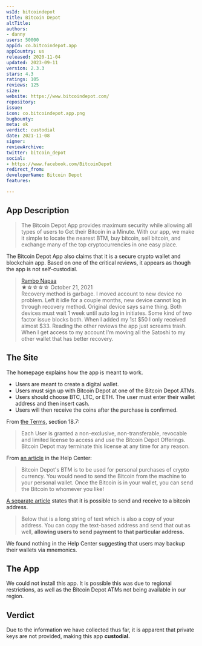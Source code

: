 ```yaml
---
wsId: bitcoindepot
title: Bitcoin Depot
altTitle: 
authors:
- danny
users: 50000
appId: co.bitcoindepot.app
appCountry: us
released: 2020-11-04
updated: 2023-09-11
version: 2.3.3
stars: 4.3
ratings: 105
reviews: 125
size: 
website: https://www.bitcoindepot.com/
repository: 
issue: 
icon: co.bitcoindepot.app.png
bugbounty: 
meta: ok
verdict: custodial
date: 2021-11-08
signer: 
reviewArchive: 
twitter: bitcoin_depot
social:
- https://www.facebook.com/BitcoinDepot
redirect_from: 
developerName: Bitcoin Depot
features: 

---
```


## App Description

> The Bitcoin Depot App provides maximum security while allowing all types of users to Get their Bitcoin in a Minute. With our app, we make it simple to locate the nearest BTM, buy bitcoin, sell bitcoin, and exchange many of the top cryptocurrencies in one easy place.

The Bitcoin Depot App also claims that it is a secure crypto wallet and blockchain app. Based on one of the critical reviews, it appears as though the app is not self-custodial.

> [Rambo Napaa](https://play.google.com/store/apps/details?id=co.bitcoindepot.app&reviewId=gp%3AAOqpTOER3Z5awydnVUso1FxERh-4MArLmVsFtjiXy-Tmfkf4jrtFdYeblqOA99J0N40dRZ1SetwYpKtq9oGChA)<br>
  ★☆☆☆☆ October 21, 2021 <br>
       Recovery method is garbage. I moved account to new device no problem. Left it idle for a couple months, new device cannot log in through recovery method. Original device says same thing. Both devices must wait 1 week until auto log in initiates. Some kind of two factor issue blocks both. When I added my 1st $50 I only received almost $33. Reading the other reviews the app just screams trash. When I get access to my account I'm moving all the Satoshi to my other wallet that has better recovery.

## The Site

The homepage explains how the app is meant to work.

- Users are meant to create a digital wallet.
- Users must sign up with Bitcoin Depot at one of the Bitcoin Depot ATMs.
- Users should choose BTC, LTC, or ETH. The user must enter their wallet address and then insert cash.
- Users will then receive the coins after the purchase is confirmed.

From [the Terms](https://bitcoindepot.com/terms/), section 18.7:

> Each User is granted a non-exclusive, non-transferable, revocable and limited license to access and use the Bitcoin Depot Offerings. Bitcoin Depot may terminate this license at any time for any reason.

From [an article](https://bitcoindepot.zendesk.com/hc/en-us/articles/360050880794-Can-I-send-money-to-someone-through-the-machine-) in the Help Center:

> Bitcoin Depot's BTM is to be used for personal purchases of crypto currency. You would need to send the Bitcoin from the machine to your personal wallet. Once the Bitcoin is in your wallet, you can send the Bitcoin to whomever you like!

[A separate article](https://bitcoindepot.zendesk.com/hc/en-us/articles/4404734095639-How-do-I-view-my-address-) states that it is possible to send and receive to a bitcoin address.

> Below that is a long string of text which is also a copy of your address. You can copy the text-based address and send that out as well, **allowing users to send payment to that particular address.**

We found nothing in the Help Center suggesting that users may backup their wallets via mnemonics.

## The App

We could not install this app. It is possible this was due to regional restrictions, as well as the Bitcoin Depot ATMs not being available in our region.

## Verdict

Due to the information we have collected thus far, it is apparent that private keys are not provided, making this app **custodial.**
